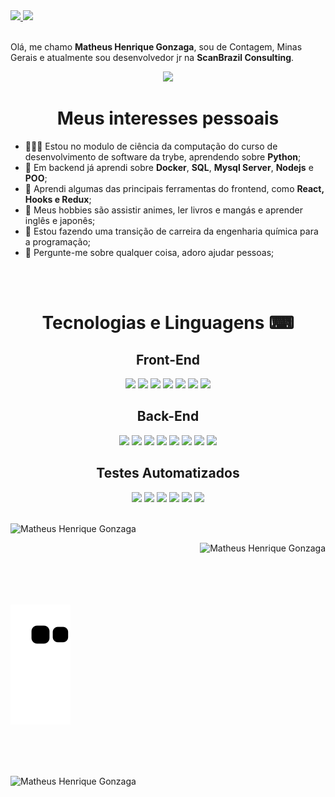 <a href = "mailto:matheushgrdc156@gmail.com" target="_blank">
    <img src="https://img.shields.io/badge/Gmail-D14836?style=for-the-badge&logo=gmail&logoColor=white" target="_blank">
  </a> 
<a href="https://www.linkedin.com/in/matheus-henrique-gonzaga/" target="_blank">
  <img src="https://img.shields.io/badge/linkedin-%230077B5.svg?&style=for-the-badge&logo=linkedin&logoColor=white" />
</a>

<br />
<br />

Olá, me chamo **Matheus Henrique Gonzaga**, sou de Contagem, Minas Gerais e atualmente sou desenvolvedor jr na **ScanBrazil Consulting**. 

<p align='center'>
  <img src='https://readme-typing-svg.herokuapp.com?color=%2322D2F7&size=24&center=true&lines=Hi+there!!+%F0%9F%91%8B;Welcome+to+my+GitHub!'/>
</p>

<h1 align='center'>Meus interesses pessoais</h1>

- 👨🏽‍💻 Estou no modulo de ciência da computação do curso de desenvolvimento de software da trybe, aprendendo sobre **Python**;
- 🌱 Em backend já aprendi sobre **Docker**, **SQL**, **Mysql Server**, **Nodejs** e **POO**;
- 🌱 Aprendi algumas das principais ferramentas do frontend, como **React, Hooks e Redux**; 
- 🤔 Meus hobbies são assistir animes, ler livros e mangás e aprender inglês e japonês;
- 💼 Estou fazendo uma transição de carreira da engenharia química para a programação;
- 💬 Pergunte-me sobre qualquer coisa, adoro ajudar pessoas;

<br />
<br />

<div align='center'>
  <h1 >Tecnologias e Linguagens ⌨ </h1>
  <div>
    <h2>Front-End</h2>
    <img src="https://img.shields.io/badge/-html5-0D1117?style=for-the-badge&logo=html5&logoColor=ef8aa4" />
    <img src="https://img.shields.io/badge/-css-0D1117?style=for-the-badge&logo=css3&logoColor=ef8aa4" />
    <img src="https://img.shields.io/badge/-JavaScript-0D1117?style=for-the-badge&logo=JavaScript&logoColor=ef8aa4" />
    <img src="https://img.shields.io/badge/-react%20router-0D1117?style=for-the-badge&logo=react-router&logoColor=ef8aa4" />
    <img src="https://img.shields.io/badge/-react-0D1117?style=for-the-badge&logo=react&logoColor=ef8aa4" />
    <img src="https://img.shields.io/badge/-bootstrap-0D1117?style=for-the-badge&logo=bootstrap&logoColor=ef8aa4" />
    <img src="https://img.shields.io/badge/-redux-0D1117?style=for-the-badge&logo=redux&logoColor=ef8aa4" />
  </div>
  <div>
    <h2>Back-End</h2>
    <img src="https://img.shields.io/badge/-mysql-0D1117?style=for-the-badge&logo=mysql&logoColor=ef8aa4" />
    <img src="https://img.shields.io/badge/-node.js-0D1117?style=for-the-badge&logo=nodedotjs&logoColor=ef8aa4" />
    <img src="https://img.shields.io/badge/-typescript-0D1117?style=for-the-badge&logo=typescript&logoColor=ef8aa4" />
    <img src="https://img.shields.io/badge/-express.js-0D1117?style=for-the-badge&logo=express&logoColor=ef8aa4" />
    <img src="https://img.shields.io/badge/sequelize.js-0D1117?style=for-the-badge&logo=sequelize&logoColor=ef8aa4" />
    <img src="https://img.shields.io/badge/-docker-0D1117?style=for-the-badge&logo=docker&logoColor=ef8aa4" />
    <img src="https://img.shields.io/badge/-mongodb-0D1117?style=for-the-badge&logo=mongodb&logoColor=ef8aa4" />
    <img src="https://img.shields.io/badge/-python-0D1117?style=for-the-badge&logo=python&logoColor=ef8aa4" />
  </div>
  <div>
    <h2>Testes Automatizados</h2>
    <img src="https://img.shields.io/badge/mocha.js-0D1117?style=for-the-badge&logo=mocha&logoColor=ef8aa4" />
    <img src="https://img.shields.io/badge/chai.js-0D1117?style=for-the-badge&logo=chai&logoColor=ef8aa4" />
    <img src="https://img.shields.io/badge/Sinon.js-0D1117?style=for-the-badge&logo=Sinon&logoColor=ef8aa4" />
    <img src="https://img.shields.io/badge/testing%20library-0D1117?style=for-the-badge&logo=testing-library&logoColor=ef8aa4" />
    <img src="https://img.shields.io/badge/-jest-0D1117?style=for-the-badge&logo=jest&logoColor=ef8aa4" />
    <img src="https://img.shields.io/badge/Cypress-0D1117?style=for-the-badge&logo=cypress&logoColor=ef8aa4" />
  </div>
</div> 

<br />
<p>  
  <img align="left" src="https://github-readme-stats.vercel.app/api?username=Matheushg156&count_private=true&show_icons=true&theme=highcontrast" alt="Matheus Henrique Gonzaga" width="450px"/>
</p>
<br />
<p>
    <img align="right" src="https://github-readme-stats.vercel.app/api/top-langs/?username=Matheushg156&layout=compact&theme=highcontrast" alt="Matheus Henrique Gonzaga" />
</p>
<br />
<br />
<br />
<br />
<br />
<div>
    
![Snake animation](https://github.com/rafaballerini/rafaballerini/blob/output/github-contribution-grid-snake.svg)

</div>
<br />
<br />
<br />

<p align="left"> <img src="https://komarev.com/ghpvc/?username=Matheushg156" alt="Matheus Henrique Gonzaga" /> </p>
